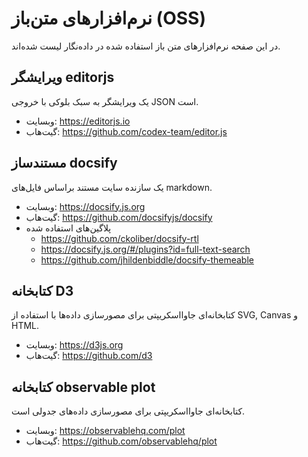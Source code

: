 # نرم‌افزارهای متن‌باز (OSS)
در این صفحه نرم‌افزارهای متن باز استفاده شده در داده‌نگار لیست شده‌اند.

## ویرایشگر editorjs
یک ویرایشگر به سبک بلوکی با خروجی JSON است.
* وبسایت: https://editorjs.io
* گیت‌هاب: https://github.com/codex-team/editor.js

## مستندساز docsify
یک سازنده سایت مستند براساس فایل‌های markdown.
* وبسایت: https://docsify.js.org
* گیت‌هاب: https://github.com/docsifyjs/docsify
* پلاگین‌های استفاده شده
  * https://github.com/ckoliber/docsify-rtl
  * https://docsify.js.org/#/plugins?id=full-text-search
  * https://github.com/jhildenbiddle/docsify-themeable

## کتابخانه D3
کتابخانه‌ای جاوااسکریپتی برای مصورسازی داده‌ها با استفاده از SVG, Canvas و HTML.
* وبسایت: https://d3js.org
* گیت‌هاب: https://github.com/d3

## کتابخانه observable plot
کتابخانه‌ای جاوااسکریپتی برای مصورسازی داده‌های جدولی است.
* وبسایت: https://observablehq.com/plot
* گیت‌هاب: https://github.com/observablehq/plot
